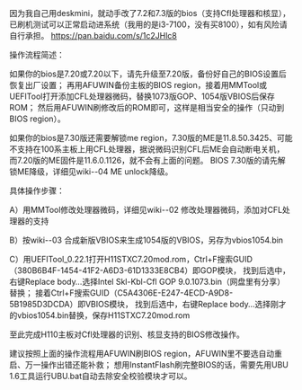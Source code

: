 因为我自己用deskmini，就动手改了7.2和7.3版的bios（支持Cfl处理器和核显），
已刷机测试可以正常启动进系统（我用的是i3-7100，没有买8100），如有风险请自行承担。
https://pan.baidu.com/s/1c2JHlc8

操作流程简述：

如果你的bios是7.20或7.20以下，请先升级至7.20版，备份好自己的BIOS设置后恢复出厂设置；
再用AFUWIN备份主板的BIOS region，接着用MMTool或UEFITool打开添加CFL处理器微码，替换1073版GOP、1054版VBIOS后保存ROM；
然后用AFUWIN刷修改后的ROM即可，这样是相当安全的操作（只动到BIOS region）。

如果你的bios是7.30版还需要解锁me region，7.30版的ME是11.8.50.3425、可能不支持在100系主板上用CFL处理器，据说微码识别CFL后ME会自动断电关机，
而7.20版的ME固件是11.6.0.1126，就不会有上面的问题。
BIOS 7.30版的请先解锁ME降级，详细见wiki--04 ME unlock降级。


具体操作步骤：

A）用MMTool修改处理器微码，详细见wiki--02 修改处理器微码，添加对CFL处理器的支持

B）按wiki--03 合成新版VBIOS来生成1054版的VBIOS，另存为vbios1054.bin

C）用UEFITool_0.22.1打开H11STXC7.20mod.rom，Ctrl+F搜索GUID（380B6B4F-1454-41F2-A6D3-61D1333E8CB4）即GOP模块，
   找到后选中，右键Replace body…选择Intel Skl-Kbl-Cfl GOP 9.0.1073.bin（网盘里有分享）替换；
   接着Ctrl+F搜索GUID（C5A4306E-E247-4ECD-A9D8-5B1985D3DCDA）即VBIOS模块，
   找到后选中，右键Replace body…选择刚才的vbios1054.bin替换，保存H11STXC7.20mod.rom
   
至此完成H110主板对Cfl处理器的识别、核显支持的BIOS修改操作。

建议按照上面的操作流程用AFUWIN刷BIOS region，AFUWIN里不要选自动重启、万一操作出错还能补救；
想用InstantFlash刷完整BIOS的话，需要先用UBU 1.6工具运行UBU.bat自动去除安全校验模块才可以。




